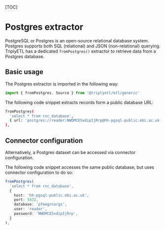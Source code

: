 [TOC]

# Postgres extractor

PostgreSQL or Postgres is an open-source relational database system. Postgres supports both SQL (relational) and JSON (non-relational) querying. TriplyETL has a dedicated `fromPostgres()` extractor to retrieve data from a Postgres database.



## Basic usage

The Postgres extractor is imported in the following way:

```ts
import { fromPostgres, Source } from '@triplyetl/etl/generic'
```

The following code snippet extracts records form a public database URL:

```sh
fromPostgres(
  'select * from rnc_database',
  { url: 'postgres://reader:NWDMCE5xdipIjRrp@hh-pgsql-public.ebi.ac.uk:5432/pfmegrnargs' }
),
```



## Connector configuration

Alternatively, a Postgres dataset can be accessed via connector configuration.

The following code snippet accesses the same public database, but uses connector configuration to do so:

```ts
fromPostgres(
  'select * from rnc_database',
  {
    host: 'hh-pgsql-public.ebi.ac.uk',
    port: 5432,
    database: 'pfmegrnargs',
    user: 'reader',
    password: 'NWDMCE5xdipIjRrp',
  }
),
```

